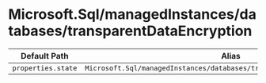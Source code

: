 # Microsoft.Sql/managedInstances/databases/transparentDataEncryption

| Default Path | Alias |
|---|---|
| `properties.state` | `Microsoft.Sql/managedInstances/databases/transparentDataEncryption/state` |

